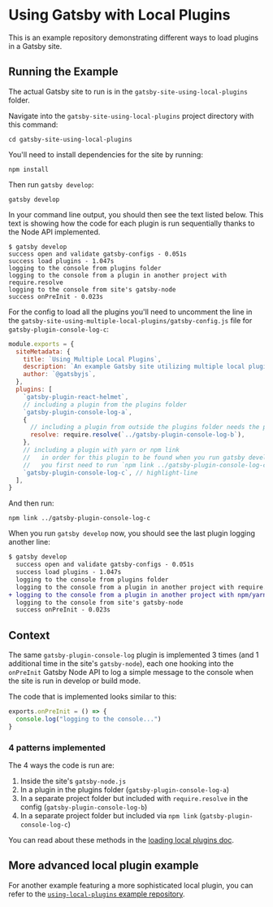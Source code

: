 # Using Gatsby with Local Plugins

This is an example repository demonstrating different ways to load plugins in a Gatsby site.

## Running the Example

The actual Gatsby site to run is in the `gatsby-site-using-local-plugins` folder.

Navigate into the `gatsby-site-using-local-plugins` project directory with this command:

```shell
cd gatsby-site-using-local-plugins
```

You'll need to install dependencies for the site by running:

```shell
npm install
```

Then run `gatsby develop`:

```shell
gatsby develop
```

In your command line output, you should then see the text listed below. This text is showing how the code for each plugin is run sequentially thanks to the Node API implemented.

```shell
$ gatsby develop
success open and validate gatsby-configs - 0.051s
success load plugins - 1.047s
logging to the console from plugins folder
logging to the console from a plugin in another project with require.resolve
logging to the console from site's gatsby-node
success onPreInit - 0.023s
```

For the config to load all the plugins you'll need to uncomment the line in the `gatsby-site-using-multiple-local-plugins/gatsby-config.js` file for `gatsby-plugin-console-log-c`:

```javascript:title=gatsby-site-using-multiple-local-plugins/gatsby-config.js
module.exports = {
  siteMetadata: {
    title: `Using Multiple Local Plugins`,
    description: `An example Gatsby site utilizing multiple local plugins`,
    author: `@gatsbyjs`,
  },
  plugins: [
    `gatsby-plugin-react-helmet`,
    // including a plugin from the plugins folder
    `gatsby-plugin-console-log-a`,
    {
      // including a plugin from outside the plugins folder needs the path to it
      resolve: require.resolve(`../gatsby-plugin-console-log-b`),
    },
    // including a plugin with yarn or npm link
    //   in order for this plugin to be found when you run gatsby develop
    //   you first need to run `npm link ../gatsby-plugin-console-log-c` in the `gatsby-site-using-local-plugins` root folder
    `gatsby-plugin-console-log-c`, // highlight-line
  ],
}
```

And then run:

```shell:title=gatsby-site-using-multiple-local-plugins
npm link ../gatsby-plugin-console-log-c
```

When you run `gatsby develop` now, you should see the last plugin logging another line:

```diff
$ gatsby develop
  success open and validate gatsby-configs - 0.051s
  success load plugins - 1.047s
  logging to the console from plugins folder
  logging to the console from a plugin in another project with require.resolve
+ logging to the console from a plugin in another project with npm/yarn link
  logging to the console from site's gatsby-node
  success onPreInit - 0.023s
```

## Context

The same `gatsby-plugin-console-log` plugin is implemented 3 times (and 1 additional time in the site's `gatsby-node`), each one hooking into the `onPreInit` Gatsby Node API to log a simple message to the console when the site is run in develop or build mode.

The code that is implemented looks similar to this:

```javascript
exports.onPreInit = () => {
  console.log("logging to the console...")
}
```

### 4 patterns implemented

The 4 ways the code is run are:

1. Inside the site's `gatsby-node.js`
2. In a plugin in the plugins folder (`gatsby-plugin-console-log-a`)
3. In a separate project folder but included with `require.resolve` in the config (`gatsby-plugin-console-log-b`)
4. In a separate project folder but included via `npm link` (`gatsby-plugin-console-log-c`)

You can read about these methods in the [loading local plugins doc](https://www.gatsbyjs.org/docs/loading-plugins-from-your-local-plugins-folder/).

## More advanced local plugin example

For another example featuring a more sophisticated local plugin, you can refer to the [`using-local-plugins` example repository](https://github.com/gatsbyjs/gatsby/tree/master/examples/using-local-plugins).
